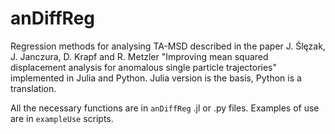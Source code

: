 # anDiffReg
Regression methods for analysing TA-MSD described in the paper J. Ślęzak, J. Janczura, D. Krapf and R. Metzler "Improving mean squared displacement analysis for
anomalous single particle trajectories" implemented in Julia and Python. Julia version is the basis, Python is a translation.

All the necessary functions are in `anDiffReg` .jl or .py files. Examples of use are in `exampleUse` scripts.
